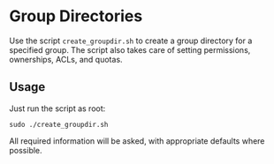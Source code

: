 # Group Directories

Use the script `create_groupdir.sh` to create a group directory for a specified group.
The script also takes care of setting permissions, ownerships, ACLs, and quotas.

## Usage
Just run the script as root:
```
sudo ./create_groupdir.sh
```

All required information will be asked, with appropriate defaults where possible.
